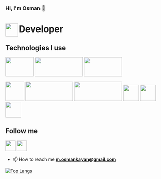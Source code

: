 ### Hi, I'm Osman :wave:

# Developer <img src="https://upload.wikimedia.org/wikipedia/commons/thumb/7/7d/Microsoft_.NET_logo.svg/220px-Microsoft_.NET_logo.svg.png" width="40" height="40" align="left">


## Technologies I use
<img src="https://miro.medium.com/max/597/1*7PoIkU7tSWvq-cCooWAZSw.png"
 width="90" height="60">
 <img src="https://s3.eu-west-1.amazonaws.com/redsys-prod/articles/679210935de42a1be6065252/images/teaserImage_xxxx_angular_header_1699351460248_1699362954921.png"
width="150" height="60" >
 <img src="https://www.mshowto.org/images/articles/2019/10/1-2.jpg"
 width="120" height="60">
 
<img src="https://pbs.twimg.com/profile_images/1390448160934305793/ohii8Hxq_400x400.png"
 width="60" height="60">
<img src="https://www.ryadel.com/wp-content/uploads/2021/10/net-maui-logo.png" width="150" height="60">
<img src="https://camo.githubusercontent.com/0537a0d57adbc4d19967ad3a1f43560abe6cf3056cdf25e4ecb491f001e1f7c9/68747470733a2f2f692e737461636b2e696d6775722e636f6d2f6f5747726d2e6a7067" width="150" height="60">
<img src="https://camo.githubusercontent.com/6411d2e0087c415b76c371d24cb169dc5007f76bfcf298a8ed994188421bebb8/68747470733a2f2f692e737461636b2e696d6775722e636f6d2f6c706139542e706e67" width="50" height="50">
<img src="https://camo.githubusercontent.com/e965ecfbd24a55dfbefbae5577a586bc96e3885dac4877b8aaa0238185f86824/68747470733a2f2f692e737461636b2e696d6775722e636f6d2f49496f33312e706e67" width="50" height="50">
<img src="https://upload.wikimedia.org/wikipedia/commons/thumb/0/02/Mldotnet.svg/1200px-Mldotnet.svg.png" width="50" height="50">
## Follow me
[<img height="32" width="32" src="https://cdn.jsdelivr.net/npm/simple-icons@v8/icons/linkedin.svg" />][linkedin]
[<img height="32" width="32" src="https://cdn.jsdelivr.net/npm/simple-icons@v8/icons/github.svg" />][github]


[linkedin]: https://www.linkedin.com/in/osman-kayan-29b572236/
[github]: https://github.com/osmankayan?tab=repositories
- 📫 How to reach me **m.osmankayan@gmail.com**

[![Top Langs](https://github-readme-stats.vercel.app/api/top-langs/?username=osmankayan&hide_progress=true)](https://github.com/anuraghazra/github-readme-stats)






